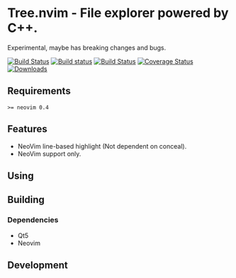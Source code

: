 # Tree.nvim - File explorer powered by C++.

Experimental, maybe has breaking changes and bugs.

[![Build Status](https://circleci.com/gh/zgpio/tree.nvim.svg?style=svg)](https://circleci.com/gh/zgpio/tree.nvim)
[![Build status](https://ci.appveyor.com/api/projects/status/c252f54mfjcuud8x/branch/master?svg=true)](https://ci.appveyor.com/project/zgpio/tree.nvim/branch/master)
[![Build Status](https://travis-ci.org/zgpio/tree.nvim.svg?branch=master)](https://travis-ci.org/zgpio/tree.nvim)
[![Coverage Status](https://coveralls.io/repos/zgpio/tree.nvim/badge.svg?branch=tb-refactor)](https://coveralls.io/r/zgpio/tree.nvim)
[![Downloads](https://img.shields.io/github/downloads/zgpio/tree.nvim/total.svg?maxAge=2592000)](https://github.com/zgpio/tree.nvim/releases)

## Requirements
`>= neovim 0.4`

## Features
- NeoVim line-based highlight (Not dependent on conceal).
- NeoVim support only.

## Using


## Building

### Dependencies
* Qt5
* Neovim

## Development

